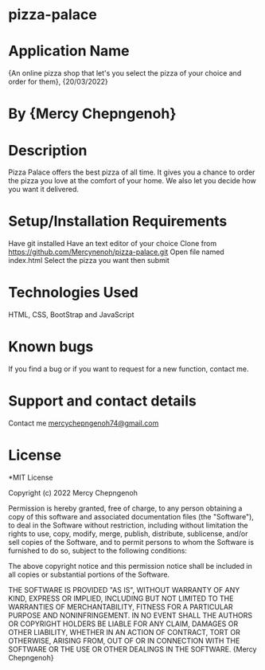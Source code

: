 # pizza-palace
# Application Name
{An online pizza shop that let's you select the pizza of your choice and order for them}, {20/03/2022}
# By {Mercy Chepngenoh}
# Description
Pizza Palace offers the best pizza of all time. It gives you a chance to order the pizza you love at the comfort of your home. We also let you decide how you want it delivered.

# Setup/Installation Requirements
Have git installed Have an text editor of your choice
Clone from https://github.com/Mercynenoh/pizza-palace.git 
Open file named index.html 
Select the pizza you want then submit

# Technologies Used
HTML, CSS, BootStrap and JavaScript

# Known bugs
If you find a bug or if you want to request for a new function, contact me.

# Support and contact details
Contact me mercychepngenoh74@gmail.com

# License
*MIT License

Copyright (c) 2022 Mercy Chepngenoh

Permission is hereby granted, free of charge, to any person obtaining a copy of this software and associated documentation files (the "Software"), to deal in the Software without restriction, including without limitation the rights to use, copy, modify, merge, publish, distribute, sublicense, and/or sell copies of the Software, and to permit persons to whom the Software is furnished to do so, subject to the following conditions:

The above copyright notice and this permission notice shall be included in all copies or substantial portions of the Software.

THE SOFTWARE IS PROVIDED "AS IS", WITHOUT WARRANTY OF ANY KIND, EXPRESS OR IMPLIED, INCLUDING BUT NOT LIMITED TO THE WARRANTIES OF MERCHANTABILITY, FITNESS FOR A PARTICULAR PURPOSE AND NONINFRINGEMENT. IN NO EVENT SHALL THE AUTHORS OR COPYRIGHT HOLDERS BE LIABLE FOR ANY CLAIM, DAMAGES OR OTHER LIABILITY, WHETHER IN AN ACTION OF CONTRACT, TORT OR OTHERWISE, ARISING FROM, OUT OF OR IN CONNECTION WITH THE SOFTWARE OR THE USE OR OTHER DEALINGS IN THE SOFTWARE. {Mercy Chepngenoh}
